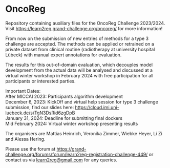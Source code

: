 # OncoReg

Repository containing auxiliary files for the OncoReg Challenge 2023/2024.
Visit https://learn2reg.grand-challenge.org/oncoreg/ for more information!

From now on the submission of new entries of methods for a type 3 challenge are accepted. The methods can be applied or retrained on a private dataset from clinical routine (radiotherapy at university hospital Lübeck) with manual expert annotations for evaluation.

The results for this out-of-domain evaluation, which decouples model development from the actual data will be analysed and discussed at a virtual winter workshop in February 2024 with free participation for all participants or interested parties. 

Important Dates:  
After MICCAI 2023: Participants algorithm development  
December 6, 2023: KickOff and virtual help session for type 3 challenge submission, find our slides here: https://cloud.imi.uni-luebeck.de/s/TgN3DsRid6zgDpB  
January 31, 2024: Deadline for submitting final dockers  
Mid February 2024: Virtual winter workshop presenting results  

The organisers are  Mattias Heinrich, Veronika Zimmer, Wiebke Heyer, Li Zi and Alessa Hering.  

Please use the forum at https://grand-challenge.org/forums/forum/learn2reg-registration-challenge-449/ or contact us via learn2reg@gmail.com for any queries.


